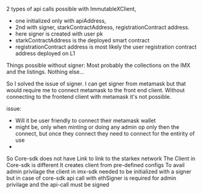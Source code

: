 2 types of api calls possible with ImmutableXClient, 
- one initialized only with apiAddress, 
- 2nd with signer, starkContractAddress, registrationContract address. 
 - here signer is created with user pk
 - starkContractAddress is the deployed smart contract
 - registrationContract address is most likely the user registration contract address deployed on L1

Things possible without signer: 
Most probably the collections on the IMX and the listings. Nothing else...

So I solved the issue of signer. I can get signer from metamask but that would require me to connect metamask to the 
front end client. Without connecting to the frontend client with metamask it's not possible.

issue:
- Will it be user friendly to connect their metamask wallet
- might be, only when minting or doing any admin op only then the connect, but once they connect they need to connect for the entirity of use
- 

So Core-sdk does not have Link to link to the starkex network
The Client in Core-sdk is different
It creates client from pre-defined configs
To avail admin privilage the client in imx-sdk needed to be initialized with a signer but in case of core-sdk api call with ethSigner is required for admin privilage
and the api-call must be signed
